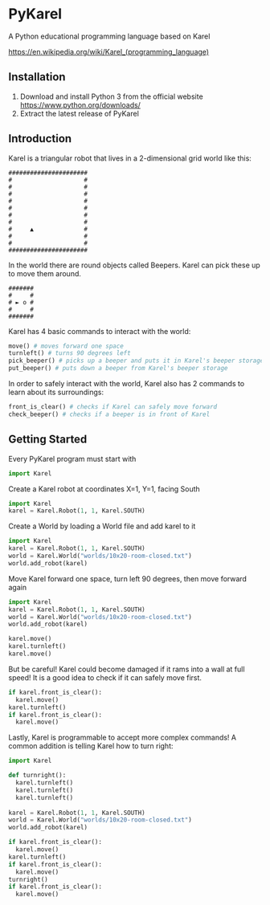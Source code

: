 # PyKarel

A Python educational programming language based on Karel

https://en.wikipedia.org/wiki/Karel_(programming_language)

## Installation

1. Download and install Python 3 from the official website https://www.python.org/downloads/
2. Extract the latest release of PyKarel

## Introduction

Karel is a triangular robot that lives in a 2-dimensional grid world like this:
```
######################
#                    #
#                    #
#                    #
#                    #
#                    #
#                    #
#                    #
#     ▲              #
#                    #
#                    #
######################
```
In the world there are round objects called Beepers.  Karel can pick these up to move them around.
```
#######
#     #
# ► o #
#     #
#######
```
Karel has 4 basic commands to interact with the world:
```python
move() # moves forward one space
turnleft() # turns 90 degrees left
pick_beeper() # picks up a beeper and puts it in Karel's beeper storage
put_beeper() # puts down a beeper from Karel's beeper storage
```
In order to safely interact with the world, Karel also has 2 commands to learn about its surroundings:
```python
front_is_clear() # checks if Karel can safely move forward
check_beeper() # checks if a beeper is in front of Karel
```

## Getting Started

Every PyKarel program must start with
```python
import Karel
```
Create a Karel robot at coordinates X=1, Y=1, facing South
```python
import Karel
karel = Karel.Robot(1, 1, Karel.SOUTH)
```
Create a World by loading a World file and add karel to it
```python
import Karel
karel = Karel.Robot(1, 1, Karel.SOUTH)
world = Karel.World("worlds/10x20-room-closed.txt")
world.add_robot(karel)
```
Move Karel forward one space, turn left 90 degrees, then move forward again
```python
import Karel
karel = Karel.Robot(1, 1, Karel.SOUTH)
world = Karel.World("worlds/10x20-room-closed.txt")
world.add_robot(karel)

karel.move()
karel.turnleft()
karel.move()
```
But be careful! Karel could become damaged if it rams into a wall at full speed! It is a good idea to check if it can safely move first.
```python
if karel.front_is_clear():
  karel.move()
karel.turnleft()
if karel.front_is_clear():
  karel.move()
```
Lastly, Karel is programmable to accept more complex commands!  A common addition is telling Karel how to turn right:
```python
import Karel

def turnright():
  karel.turnleft()
  karel.turnleft()
  karel.turnleft()
  
karel = Karel.Robot(1, 1, Karel.SOUTH)
world = Karel.World("worlds/10x20-room-closed.txt")
world.add_robot(karel)

if karel.front_is_clear():
  karel.move()
karel.turnleft()
if karel.front_is_clear():
  karel.move()
turnright()
if karel.front_is_clear():
  karel.move()
```
